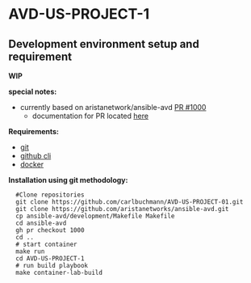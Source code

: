 # AVD-US-PROJECT-1

## Development environment setup and requirement

**WIP**

**special notes:**

- currently based on aristanetwork/ansible-avd [PR #1000](https://github.com/aristanetworks/ansible-avd/pull/1000)
  - documentation for PR located [here](https://ansible-avd-fork.readthedocs.io/en/disagg-topology-support/roles/eos_designs/doc/l3ls-evpn/fabric-topology.html)

**Requirements:**

  - [git](https://git-scm.com/book/en/v2/Getting-Started-Installing-Git)
  - [github cli](https://github.com/cli/cli#installation)
  - [docker](https://docs.docker.com/get-docker/)

**Installation using git methodology:**

```shell
  #Clone repositories
  git clone https://github.com/carlbuchmann/AVD-US-PROJECT-01.git
  git clone https://github.com/aristanetworks/ansible-avd.git
  cp ansible-avd/development/Makefile Makefile
  cd ansible-avd
  gh pr checkout 1000
  cd ..
  # start container
  make run
  cd AVD-US-PROJECT-1
  # run build playbook
  make container-lab-build
```

